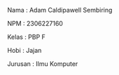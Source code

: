 Nama : Adam Caldipawell Sembiring

NPM : 2306227160

Kelas : PBP F

Hobi : Jajan

Jurusan : Ilmu Komputer
